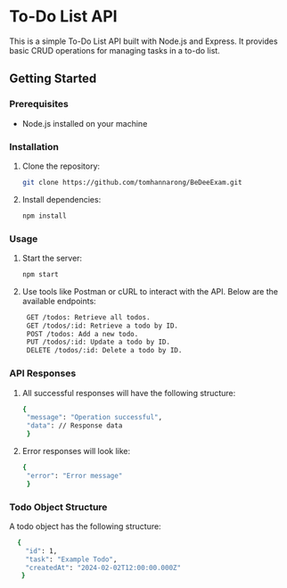 # To-Do List API

This is a simple To-Do List API built with Node.js and Express. It provides basic CRUD operations for managing tasks in a to-do list.

## Getting Started

### Prerequisites

- Node.js installed on your machine

### Installation

1. Clone the repository:

   ```bash
   git clone https://github.com/tomhannarong/BeDeeExam.git
   ```

2. Install dependencies:

   ```bash
   npm install
   ```

### Usage

1. Start the server:

   ```bash
   npm start
   ```

2. Use tools like Postman or cURL to interact with the API. Below are the available endpoints:

   ```bash
    GET /todos: Retrieve all todos.
    GET /todos/:id: Retrieve a todo by ID.
    POST /todos: Add a new todo.
    PUT /todos/:id: Update a todo by ID.
    DELETE /todos/:id: Delete a todo by ID.
   ```

### API Responses

1. All successful responses will have the following structure:

   ```bash
   {
    "message": "Operation successful",
    "data": // Response data
    }
   ```

1. Error responses will look like:

   ```bash
   {
    "error": "Error message"
    }
   ```

### Todo Object Structure

A todo object has the following structure:

```bash
  {
    "id": 1,
    "task": "Example Todo",
    "createdAt": "2024-02-02T12:00:00.000Z"
   }
```
